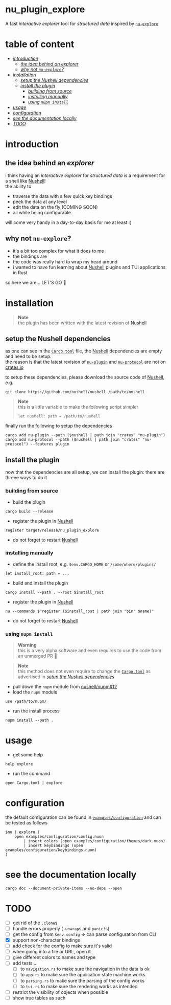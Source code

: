 # nu_plugin_explore
A fast *interactive explorer* tool for *structured data* inspired by [`nu-explore`]

# table of content
- [*introduction*](#introduction)
  - [*the idea behind an explorer*](#the-idea-behind-an-explorer)
  - [*why not `nu-explore`?*](#why-not-nu-explore)
- [*installation*](#installation)
  - [*setup the Nushell dependencies*](#setup-the-Nushell-dependencies)
  - [*install the plugin*](#install-the-plugin)
    - [*building from source*](#building-from-source)
    - [*installing manually*](#installing-manually)
    - [*using `nupm install`*](#using-nupm-install)
- [*usage*](#usage)
- [*configuration*](#configuration)
- [*see the documentation locally*](#see-the-documentation-locally)
- [*TODO*](#todo)

# introduction
## the idea behind an *explorer*
i think having an *interactive explorer* for *structured data* is a requirement for a shell like
[Nushell]!  
the ability to
- traverse the data with a few quick key bindings
- peek the data at any level
- edit the data on the fly (COMING SOON)
- all while being configurable

will come very handy in a day-to-day basis for me at least :)

## why not `nu-explore`?
- it's a bit too complex for what it does to me
- the bindings are 
- the code was really hard to wrap my head around
- i wanted to have fun learning about [Nushell] plugins and TUI applications in Rust

so here we are... LET'S GO :muscle:

# installation
> **Note**  
> the plugin has been written with the latest revision of [Nushell]

## setup the Nushell dependencies
as one can see in the [`Cargo.toml`](Cargo.toml) file, the [Nushell] dependencies are empty
and need to be setup.  
the reason is that the latest revision of [`nu-plugin`] and [`nu-protocol`] are not on [crates.io]

to setup these dependencies, please download the source code of [Nushell], e.g.
```nushell
git clone https://github.com/nushell/nushell /path/to/nushell
```

> **Note**  
> this is a little variable to make the following script simpler
> ```nushell
> let nushell: path = /path/to/nushell
> ```

finally run the following to setup the dependencies
```nushell
cargo add nu-plugin --path ($nushell | path join "crates" "nu-plugin")
cargo add nu-protocol --path ($nushell | path join "crates" "nu-protocol") --features plugin
```

## install the plugin
now that the dependencies are all setup, we can install the plugin: there are threee ways to do it

### building from source
- build the plugin
```nushell
cargo build --release
```
- register the plugin in [Nushell]
```nushell
register target/release/nu_plugin_explore
```
- do not forget to restart [Nushell]

### installing manually
- define the install root, e.g. `$env.CARGO_HOME` or `/some/where/plugins/`
```nushell
let install_root: path = ...
```
- build and install the plugin
```nushell
cargo install --path . --root $install_root
```
- register the plugin in [Nushell]
```nushell
nu --commands $"register ($install_root | path join "bin" $name)"
```
- do not forget to restart [Nushell]

### using `nupm install`
> **Warning**  
> this is a very alpha software and even requires to use the code from an unmerged PR :eyes:

> **Note**  
> this method does not even require to change the [`Cargo.toml`](Cargo.toml) as advertised in
> [*setup the Nushell dependencies*](#setup-the-nushell-dependencies)

- pull down the `nupm` module from [nushell/nupm#12](https://github.com/nushell/nupm/pull/12)
- load the `nupm` module
```nushell
use /path/to/nupm/
```
- run the install process
```nushell
nupm install --path .
```

# usage
- get some help
```nushell
help explore
```
- run the command
```nushell
open Cargo.toml | explore
```

# configuration
the default configuration can be found in [`examples/configuration`](examples/configuration) and can
be tested as follows
```nushell
$nu | explore (
    open examples/configuration/config.nuon
        | insert colors (open examples/configuration/themes/dark.nuon)
        | insert keybindings (open examples/configuration/keybindings.nuon)
)
```

# see the documentation locally
```nushell
cargo doc --document-private-items --no-deps --open
```

# TODO
- [ ] get rid of the `.clone`s
- [ ] handle errors properly (`.unwrap`s and `panic!`s)
- [ ] get the config from `$env.config` => can parse configuration from CLI
- [x] support non-character bindings
- [ ] add check for the config to make sure it's valid
- [ ] when going into a file or URL, open it
- [ ] give different colors to names and type
- [ ] add tests...
  - [ ] to `navigation.rs` to make sure the navigation in the data is ok
  - [ ] to `app.rs` to make sure the application state machine works
  - [ ] to `parsing.rs` to make sure the parsing of the config works
  - [ ] to `tui.rs` to make sure the rendering works as intended
- [ ] restrict the visibility of objects when possible
- [ ] show true tables as such

[Nushell]: https://nushell.sh
[`nu-explore`]: https://crates.io/crates/nu-explore

[`nu-plugin`]: https://crates.io/crates/nu-plugin
[`nu-protocol`]: https://crates.io/crates/nu-protocol
[crates.io]: https://crates.io
